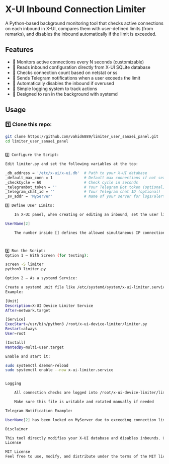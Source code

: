 # X-UI Inbound Connection Limiter

A Python-based background monitoring tool that checks active connections on each inbound in X-UI, compares them with user-defined limits (from remarks), and disables the inbound automatically if the limit is exceeded.

## Features
- 🔹 Monitors active connections every N seconds (customizable)
- 🔹 Reads inbound configuration directly from X-UI SQLite database
- 🔹 Checks connection count based on netstat or ss
- 🔹 Sends Telegram notifications when a user exceeds the limit
- 🔹 Automatically disables the inbound if overused
- 🔹 Simple logging system to track actions
- 🔹 Designed to run in the background with systemd

## Usage

### 1️⃣ Clone this repo:
```bash
git clone https://github.com/vahid6889/limiter_user_sanaei_panel.git
cd limiter_user_sanaei_panel


2️⃣ Configure the Script:

Edit limiter.py and set the following variables at the top:

_db_address = '/etc/x-ui/x-ui.db'  # Path to your X-UI database
_default_max_conn = 1              # Default max connections if not set in remark
_checkCycle = 60                   # Check cycle in seconds
_telegrambot_token = ''            # Your Telegram Bot token (optional)
_telegram_chat_id = ''             # Your Telegram chat ID (optional)
_sv_addr = 'MyServer'              # Name of your server for logs/alerts

3️⃣ Define User Limits:

    In X-UI panel, when creating or editing an inbound, set the user limit in the remark like this:

UserName[2]

    The number inside [] defines the allowed simultaneous IP connections.



4️⃣ Run the Script:
Option 1 — With Screen (for testing):

screen -S limiter
python3 limiter.py

Option 2 — As a systemd Service:

Create a systemd unit file like /etc/systemd/system/x-ui-limiter.service
Example:

[Unit]
Description=X-UI Device Limiter Service
After=network.target

[Service]
ExecStart=/usr/bin/python3 /root/x-ui-device-limiter/limiter.py
Restart=always
User=root

[Install]
WantedBy=multi-user.target

Enable and start it:

sudo systemctl daemon-reload
sudo systemctl enable --now x-ui-limiter.service


Logging

    All connection checks are logged into /root/x-ui-device-limiter/limiter-check.log

    Make sure this file is writable and rotated manually if needed

Telegram Notification Example:

UserName[2] has been locked on MyServer due to exceeding connection limits.

Disclaimer

This tool directly modifies your X-UI database and disables inbounds. Use with caution and backup your database before deploying.
License

MIT License
Feel free to use, modify, and distribute under the terms of the MIT license.
